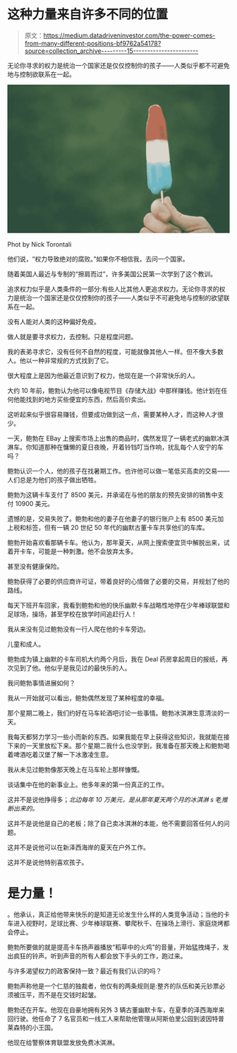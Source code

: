 # 这种力量来自许多不同的位置

> 原文：<https://medium.datadriveninvestor.com/the-power-comes-from-many-different-positions-bf9762a54178?source=collection_archive---------15----------------------->

无论你寻求的权力是统治一个国家还是仅仅控制你的孩子——人类似乎都不可避免地与控制欲联系在一起。

![](img/aa128948d59388c0186e9da14dbc7cfe.png)

Phot by Nick Torontali

他们说，“权力导致绝对的腐败。”如果你不相信我，去问一个国家。

随着美国人最近与专制的“擦肩而过”，许多美国公民第一次学到了这个教训。

追求权力似乎是人类条件的一部分:有些人比其他人更追求权力。无论你寻求的权力是统治一个国家还是仅仅控制你的孩子——人类似乎不可避免地与控制的欲望联系在一起。

没有人能对人类的这种偏好免疫。

做人就是要寻求权力，去控制。只是程度问题。

我的表弟寻求它，没有任何不自然的程度，可能就像其他人一样。但不像大多数人。他以一种非常规的方式找到了它。

很大程度上是因为他最近意识到了权力，他现在是一个非常快乐的人。

大约 10 年前，鲍勃认为他可以像电视节目《存储大战》中那样赚钱。他计划在任何他能找到的地方买些便宜的东西，然后高价卖出。

这听起来似乎很容易赚钱，但要成功做到这一点，需要某种人才，而这种人才很少。

一天，鲍勃在 EBay 上搜索市场上出售的商品时，偶然发现了一辆老式的幽默冰淇淋车。你知道那种在慵懒的夏日夜晚，开着铃铛叮当作响，扰乱每个人安宁的车吗？

鲍勃认识一个人，他的孩子在找暑期工作。也许他可以做一笔低买高卖的交易——人们总是为他们的孩子做出牺牲。

鲍勃为这辆卡车支付了 8500 美元，并承诺在与他的朋友的预先安排的销售中支付 10900 美元。

遗憾的是，交易失败了。鲍勃和他的妻子在他妻子的银行账户上有 8500 美元加上税和标签，但有一辆 20 世纪 50 年代的幽默古董卡车共享他们的车库。

鲍勃开始喜欢看那辆卡车。他认为，那年夏天，从网上搜索便宜货中解脱出来，试着开卡车，可能是一种刺激。他不会放弃太多。

甚至没有健康保险。

鲍勃获得了必要的供应商许可证，带着良好的心情做了必要的交易，并规划了他的路线。

每天下班开车回家，我看到鲍勃和他的快乐幽默卡车战略性地停在少年棒球联盟和足球场，操场，甚至学校在放学时间追赶行人！

我从来没有见过鲍勃没有一行人爬在他的卡车旁边。

儿童和成人。

鲍勃成为镇上幽默的卡车司机大约两个月后，我在 Deal 药房拿起周日的报纸，再次见到了他。他似乎是我见过的最快乐的人。

我问鲍勃事情进展如何？

我从一开始就可以看出，鲍勃偶然发现了某种程度的幸福。

那个星期二晚上，我们约好在马车轮酒吧讨论一些事情。鲍勃冰淇淋生意清淡的一天。

我每天都努力学习一些小而新的东西。如果我能在早上获得这些知识，我就能在接下来的一天里放松下来。那个星期二我什么也没学到，我准备在那天晚上和鲍勃喝着啤酒吃着汉堡了解一下冰激凌生意。

我从未见过鲍勃像那天晚上在马车轮上那样慷慨。

谈话集中在他的新事业上。他多年来的第一份真正的工作。

这并不是说他挣得多；*北边每年 10 万美元，是从那年夏天两个月的冰淇淋 s* 老*推断出来的。*

这并不是说他是自己的老板；除了自己卖冰淇淋的本能，他不需要回答任何人的问题。

这并不是说他可以在新泽西海岸的夏天在户外工作。

这并不是说他特别喜欢孩子。

# 是力量！

。他承认，真正给他带来快乐的是知道无论发生什么样的人类竞争活动；当他的卡车进入视野时，足球比赛、少年棒球联赛、攀爬秋千、在操场上滑行、家庭烧烤都会停止。

鲍勃所要做的就是提高卡车扬声器播放“稻草中的火鸡”的音量，开始猛拽绳子，发出疯狂的铃声。听到声音的所有人都会放下手头的工作，跑过来。

与许多渴望权力的政客保持一致？最近有我们认识的吗？

鲍勃声称他是一个仁慈的独裁者，他仅有的两条规则是:整齐的队伍和美元钞票必须被压平，而不是在交钱时起皱。

鲍勃还在开车。他现在自豪地拥有另外 3 辆古董幽默卡车，在夏季的泽西海岸来回行驶。他任命了 7 名官员和一线工人来帮助他管理从阿斯伯里公园到波因特普莱森特的小王国。

他现在给警察体育联盟发放免费冰淇淋。